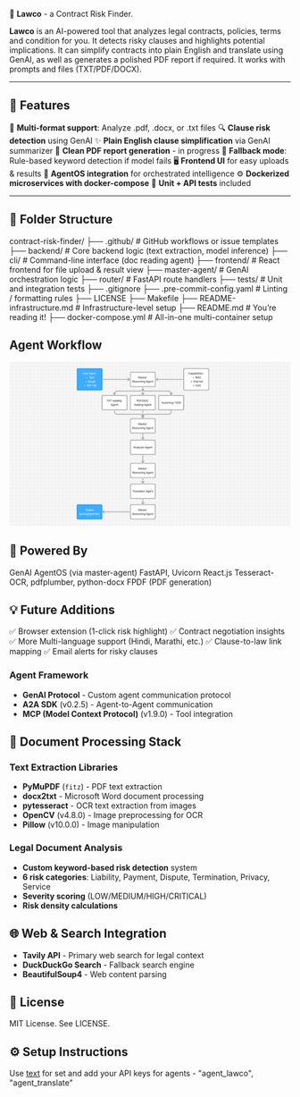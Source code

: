  🤖 **Lawco** - a Contract Risk Finder.

**Lawco** is an AI-powered tool that analyzes legal contracts, policies, terms and condition for you. 
It detects risky clauses and highlights potential implications.
It can simplify contracts into plain English and translate using GenAI, as well as generates a polished PDF report if required.
It works with prompts and files (TXT/PDF/DOCX).

---

## 🚀 Features

📄 **Multi-format support**: Analyze .pdf, .docx, or .txt files
🔍 **Clause risk detection** using GenAI
✨ **Plain English clause simplification** via GenAI summarizer
🧾 **Clean PDF report generation** - in progress
🧠 **Fallback mode**: Rule-based keyword detection if model fails
🖥️ **Frontend UI** for easy uploads & results
🔌 **AgentOS integration** for orchestrated intelligence
⚙️ **Dockerized microservices with docker-compose**
🧪 **Unit + API tests** included

---

## 🧱 Folder Structure

contract-risk-finder/
├── .github/ # GitHub workflows or issue templates
├── backend/ # Core backend logic (text extraction, model inference)
├── cli/ # Command-line interface (doc reading agent)
├── frontend/ # React frontend for file upload & result view
├── master-agent/ # GenAI orchestration logic
├── router/ # FastAPI route handlers
├── tests/ # Unit and integration tests
├── .gitignore
├── .pre-commit-config.yaml # Linting / formatting rules
├── LICENSE
├── Makefile
├── README-infrastructure.md # Infrastructure-level setup
├── README.md # You’re reading it!
├── docker-compose.yml # All-in-one multi-container setup

## Agent Workflow
![alt text](architecture.png)

## 🧠 Powered By
GenAI AgentOS (via master-agent)
FastAPI, Uvicorn
React.js
Tesseract-OCR, pdfplumber, python-docx
FPDF (PDF generation)


## 💡 Future Additions
✅ Browser extension (1-click risk highlight)
✅ Contract negotiation insights
✅ More Multi-language support (Hindi, Marathi, etc.)
✅ Clause-to-law link mapping
✅ Email alerts for risky clauses


### **Agent Framework**
- **GenAI Protocol** - Custom agent communication protocol
- **A2A SDK** (v0.2.5) - Agent-to-Agent communication
- **MCP (Model Context Protocol)** (v1.9.0) - Tool integration

## 📄 **Document Processing Stack**
### **Text Extraction Libraries**
- **PyMuPDF** (`fitz`) - PDF text extraction
- **docx2txt** - Microsoft Word document processing
- **pytesseract** - OCR text extraction from images
- **OpenCV** (v4.8.0) - Image preprocessing for OCR
- **Pillow** (v10.0.0) - Image manipulation

### **Legal Document Analysis**
- **Custom keyword-based risk detection** system
- **6 risk categories**: Liability, Payment, Dispute, Termination, Privacy, Service
- **Severity scoring** (LOW/MEDIUM/HIGH/CRITICAL)
- **Risk density calculations**

## 🌐 **Web & Search Integration**
- **Tavily API** - Primary web search for legal context
- **DuckDuckGo Search** - Fallback search engine
- **BeautifulSoup4** - Web content parsing


## 📑 License
MIT License. See LICENSE.

## ⚙️ Setup Instructions
Use [text](README-infrastructure.md) for set and add your API keys for agents - "agent_lawco", "agent_translate"

